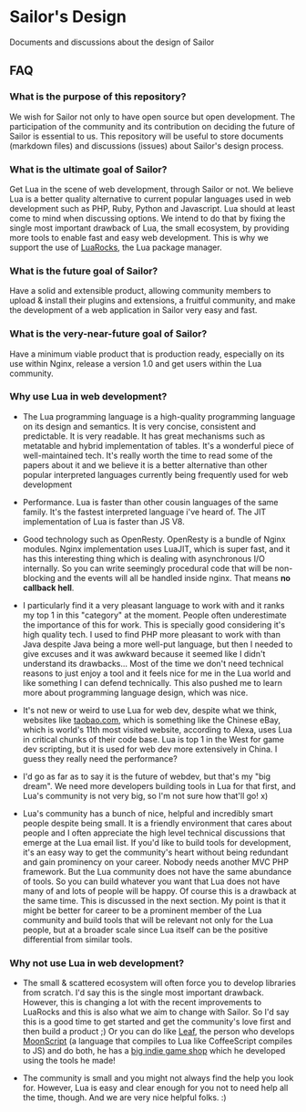 # Sailor's Design
Documents and discussions about the design of Sailor

## FAQ

### What is the purpose of this repository?

We wish for Sailor not only to have open source but open development. The participation of the community and its contribution on deciding the future of Sailor is essential to us. This repository will be useful to store documents (markdown files) and discussions (issues) about Sailor's design process.

### What is the ultimate goal of Sailor?

Get Lua in the scene of web development, through Sailor or not. We believe Lua is a better quality alternative to current popular languages used in web development such as PHP, Ruby, Python and Javascript. Lua should at least come to mind when discussing options. We intend to do that by fixing the single most important drawback of Lua, the small ecosystem, by providing more tools to enable fast and easy web development. This is why we support the use of [LuaRocks](http://luarocks.org), the Lua package manager.

### What is the future goal of Sailor?

Have a solid and extensible product, allowing community members to upload & install their plugins and extensions, a fruitful community, and make the development of a web application in Sailor very easy and fast.

### What is the very-near-future goal of Sailor?

Have a minimum viable product that is production ready, especially on its use within Nginx, release a version 1.0 and get users within the Lua community.

### Why use Lua in web development?

* The Lua programming language is a high-quality programming language on its design and semantics. It is very concise, consistent and predictable. It is very readable. It has great mechanisms such as metatable and hybrid implementation of tables. It's a wonderful piece of well-maintained tech. It's really worth the time to read some of the papers about it and we believe it is a better alternative than other popular interpreted languages currently being frequently used for web development

* Performance. Lua is faster than other cousin languages of the same family. It's the fastest interpreted language i've heard of. The JIT implementation of Lua is faster than JS V8.

* Good technology such as OpenResty. OpenResty is a bundle of Nginx modules. Nginx implementation uses LuaJIT, which is super fast, and it has this interesting thing which is dealing with asynchronous I/O internally. So you can write seemingly procedural code that will be non-blocking and the events will all be handled inside nginx. That means **no callback hell**.

* I particularly find it a very pleasant language to work with and it ranks my top 1 in this "category" at the moment. People often underestimate the importance of this for work. This is specially good considering it's high quality tech. I used to find PHP more pleasant to work with than Java despite Java being a more well-put language, but then I needed to give excuses and it was awkward because it seemed like I didn't understand its drawbacks... Most of the time we don't need technical reasons to just enjoy a tool and it feels nice for me in the Lua world and like something I can defend technically. This also pushed me to learn more about programming language design, which was nice.

* It's not new or weird to use Lua for web dev, despite what we think, websites like [taobao.com](http://taobao.com), which is something like the Chinese eBay, which is world's 11th most visited website, according to Alexa, uses Lua in critical chunks of their code base. Lua is top 1 in the West for game dev scripting, but it is used for web dev more extensively in China. I guess they really need the performance?

* I'd go as far as to say it is the future of webdev, but that's my "big dream". We need more developers building tools in Lua for that first, and Lua's community is not very big, so I'm not sure how that'll go! x)

* Lua's community has a bunch of nice, helpful and incredibly smart people despite being small. It is a friendly environment that cares about people and I often appreciate the high level technical discussions that emerge at the Lua email list. If you'd like to build tools for development, it's an easy way to get the community's heart without being redundant and gain prominency on your career. Nobody needs another MVC PHP framework. But the Lua community does not have the same abundance of tools. So you can build whatever you want that Lua does not have many of and lots of people will be happy. Of course this is a drawback at the same time. This is discussed in the next section. My point is that it might be better for career to be a prominent member of the Lua community and build tools that will be relevant not only for the Lua people, but at a broader scale since Lua itself can be the positive differential from similar tools.


### Why not use Lua in web development?

* The small & scattered ecosystem will often force you to develop libraries from scratch. I'd say this is the single most important drawback. However, this is changing a lot with the recent improvements to LuaRocks and this is also what we aim to change with Sailor. So I'd say this is a good time to get started and get the community's love first and then build a product ;) Or you can do like [Leaf](http://leafo.net), the person who develops [MoonScript](http://moonscript.org) (a language that compiles to Lua like CoffeeScript compiles to JS) and do both, he has a [big indie game shop](http://itch.io) which he developed using the tools he made!

* The community is small and you might not always find the help you look for. However, Lua is easy and clear enough for you not to need help all the time, though. And we are very nice helpful folks. :)
